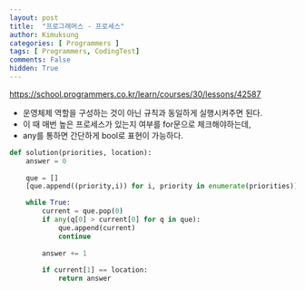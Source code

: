 ```yaml
---
layout: post
title:  "프로그래머스 - 프로세스"
author: Kimuksung
categories: [ Programmers ]
tags: [ Programmers, CodingTest]
comments: False
hidden: True
---
```


https://school.programmers.co.kr/learn/courses/30/lessons/42587

- 운영체제 역할을 구성하는 것이 아닌 규칙과 동일하게 실행시켜주면 된다.
- 이 때 매번 높은 프로세스가 있는지 여부를 for문으로 체크해야하는데,
- any를 통하면 간단하게 bool로 표현이 가능하다.

```python
def solution(priorities, location):
    answer = 0
    
    que = []
    [que.append((priority,i)) for i, priority in enumerate(priorities)]

    while True:
        current = que.pop(0)
        if any(q[0] > current[0] for q in que):
            que.append(current)
            continue
            
        answer += 1
        
        if current[1] == location:
            return answer
```